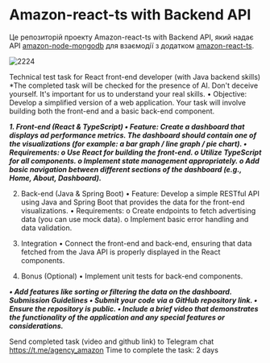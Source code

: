 # Amazon-react-ts with Backend API

Це репозиторій проекту Amazon-react-ts with Backend API, який надає API [amazon-node-mongodb](https://github.com/irapanch/amazon-node-mongodb) для взаємодії з додатком [amazon-react-ts](https://github.com/irapanch/amazon-react-ts).

![2224](https://github.com/irapanch/amazon-react-ts/assets/117355580/3273da91-0a60-4c10-aea2-fd68bf0a7412)


Technical test task for React front-end developer (with Java backend skills)
\*The completed task will be checked for the presence of AI. Don't deceive yourself.
It's important for us to understand your real skills.
• Objective: Develop a simplified version of a web application. Your task will involve building
both the front-end and a basic back-end component.

_**1. Front-end (React & TypeScript)
• Feature: Create a dashboard that displays ad performance metrics. The dashboard should
contain one of the visualizations (for example: a bar graph / line graph / pie chart).
• Requirements:
o Use React for building the front-end.
o Utilize TypeScript for all components.
o Implement state management appropriately.
o Add basic navigation between different sections of the dashboard (e.g., Home,
About, Dashboard).**_

2. Back-end (Java & Spring Boot)
   • Feature: Develop a simple RESTful API using Java and Spring Boot that provides the data
   for the front-end visualizations.
   • Requirements:
   o Create endpoints to fetch advertising data (you can use mock data).
   o Implement basic error handling and data validation.

3. Integration
   • Connect the front-end and back-end, ensuring that data fetched from the Java API is
   properly displayed in the React components.

4. Bonus (Optional)
   • Implement unit tests for back-end components.

_**• Add features like sorting or filtering the data on the dashboard.
Submission Guidelines
• Submit your code via a GitHub repository link.
• Ensure the repository is public.
• Include a brief video that demonstrates the functionality of the application and any special
features or considerations.**_

Send completed task (video and github link) to Telegram chat https://t.me/agency_amazon
Time to complete the task: 2 days
